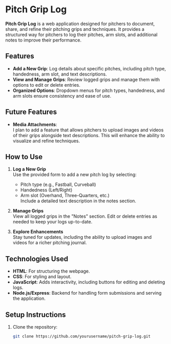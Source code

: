 # Pitch Grip Log

**Pitch Grip Log** is a web application designed for pitchers to document, share, and refine their pitching grips and techniques. It provides a structured way for pitchers to log their pitches, arm slots, and additional notes to improve their performance.

## Features

- **Add a New Grip**: Log details about specific pitches, including pitch type, handedness, arm slot, and text descriptions.
- **View and Manage Grips**: Review logged grips and manage them with options to edit or delete entries.
- **Organized Options**: Dropdown menus for pitch types, handedness, and arm slots ensure consistency and ease of use.

## Future Features

- **Media Attachments**:  
  I plan to add a feature that allows pitchers to upload images and videos of their grips alongside text descriptions. This will enhance the ability to visualize and refine techniques.

## How to Use

1. **Log a New Grip**  
   Use the provided form to add a new pitch log by selecting:
   - Pitch type (e.g., Fastball, Curveball)  
   - Handedness (Left/Right)  
   - Arm slot (Overhand, Three-Quarters, etc.)  
   Include a detailed text description in the notes section.

2. **Manage Grips**  
   View all logged grips in the "Notes" section. Edit or delete entries as needed to keep your logs up-to-date.

3. **Explore Enhancements**  
   Stay tuned for updates, including the ability to upload images and videos for a richer pitching journal.

## Technologies Used

- **HTML**: For structuring the webpage.
- **CSS**: For styling and layout.
- **JavaScript**: Adds interactivity, including buttons for editing and deleting logs.
- **Node.js/Express**: Backend for handling form submissions and serving the application.

## Setup Instructions

1. Clone the repository:
   ```bash
   git clone https://github.com/yourusername/pitch-grip-log.git
